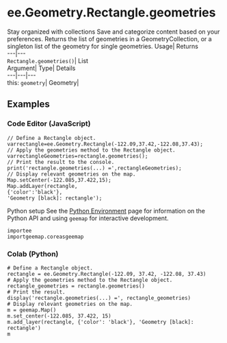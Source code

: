  
#  ee.Geometry.Rectangle.geometries 
Stay organized with collections  Save and categorize content based on your preferences. 
Returns the list of geometries in a GeometryCollection, or a singleton list of the geometry for single geometries. Usage| Returns  
---|---  
`Rectangle.geometries()`| List  
Argument| Type| Details  
---|---|---  
this: `geometry`| Geometry|   
## Examples
### Code Editor (JavaScript)
```
// Define a Rectangle object.
varrectangle=ee.Geometry.Rectangle(-122.09,37.42,-122.08,37.43);
// Apply the geometries method to the Rectangle object.
varrectangleGeometries=rectangle.geometries();
// Print the result to the console.
print('rectangle.geometries(...) =',rectangleGeometries);
// Display relevant geometries on the map.
Map.setCenter(-122.085,37.422,15);
Map.addLayer(rectangle,
{'color':'black'},
'Geometry [black]: rectangle');
```

Python setup
See the [ Python Environment](https://developers.google.com/earth-engine/guides/python_install) page for information on the Python API and using `geemap` for interactive development.
```
importee
importgeemap.coreasgeemap
```

### Colab (Python)
```
# Define a Rectangle object.
rectangle = ee.Geometry.Rectangle(-122.09, 37.42, -122.08, 37.43)
# Apply the geometries method to the Rectangle object.
rectangle_geometries = rectangle.geometries()
# Print the result.
display('rectangle.geometries(...) =', rectangle_geometries)
# Display relevant geometries on the map.
m = geemap.Map()
m.set_center(-122.085, 37.422, 15)
m.add_layer(rectangle, {'color': 'black'}, 'Geometry [black]: rectangle')
m
```

